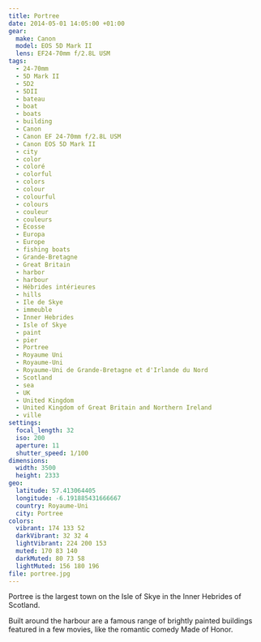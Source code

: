 ```yaml
---
title: Portree
date: 2014-05-01 14:05:00 +01:00
gear:
  make: Canon
  model: EOS 5D Mark II
  lens: EF24-70mm f/2.8L USM
tags:
  - 24-70mm
  - 5D Mark II
  - 5D2
  - 5DII
  - bateau
  - boat
  - boats
  - building
  - Canon
  - Canon EF 24-70mm f/2.8L USM
  - Canon EOS 5D Mark II
  - city
  - color
  - coloré
  - colorful
  - colors
  - colour
  - colourful
  - colours
  - couleur
  - couleurs
  - Écosse
  - Europa
  - Europe
  - fishing boats
  - Grande-Bretagne
  - Great Britain
  - harbor
  - harbour
  - Hébrides intérieures
  - hills
  - Ile de Skye
  - immeuble
  - Inner Hebrides
  - Isle of Skye
  - paint
  - pier
  - Portree
  - Royaume Uni
  - Royaume-Uni
  - Royaume-Uni de Grande-Bretagne et d'Irlande du Nord
  - Scotland
  - sea
  - UK
  - United Kingdom
  - United Kingdom of Great Britain and Northern Ireland
  - ville
settings:
  focal_length: 32
  iso: 200
  aperture: 11
  shutter_speed: 1/100
dimensions:
  width: 3500
  height: 2333
geo:
  latitude: 57.413064405
  longitude: -6.191885431666667
  country: Royaume-Uni
  city: Portree
colors:
  vibrant: 174 133 52
  darkVibrant: 32 32 4
  lightVibrant: 224 200 153
  muted: 170 83 140
  darkMuted: 80 73 58
  lightMuted: 156 180 196
file: portree.jpg
---
```


Portree is the largest town on the Isle of Skye in the Inner Hebrides of Scotland.

Built around the harbour are a famous range of brightly painted buildings featured in a few movies, like the romantic comedy Made of Honor.
